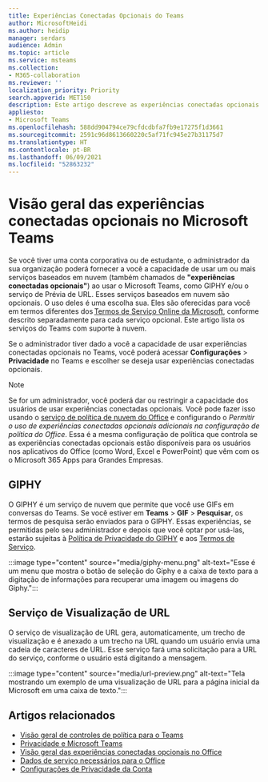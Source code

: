 ```yaml
---
title: Experiências Conectadas Opcionais do Teams
author: MicrosoftHeidi
ms.author: heidip
manager: serdars
audience: Admin
ms.topic: article
ms.service: msteams
ms.collection:
- M365-collaboration
ms.reviewer: ''
localization_priority: Priority
search.appverid: MET150
description: Este artigo descreve as experiências conectadas opcionais que você verá no Microsoft Teams.
appliesto:
- Microsoft Teams
ms.openlocfilehash: 588dd904794ce79cfdcdbfa7fb9e17275f1d3661
ms.sourcegitcommit: 2591c96d8613660220c5af71fc945e27b31175d7
ms.translationtype: HT
ms.contentlocale: pt-BR
ms.lasthandoff: 06/09/2021
ms.locfileid: "52863232"
---
```

# <a name="overview-of-optional-connected-experiences-in-microsoft-teams"></a>Visão geral das experiências conectadas opcionais no Microsoft Teams

Se você tiver uma conta corporativa ou de estudante, o administrador da sua organização poderá fornecer a você a capacidade de usar um ou mais serviços baseados em nuvem (também chamados de **"experiências conectadas opcionais"**) ao usar o Microsoft Teams, como GIPHY e/ou o serviço de Prévia de URL. Esses serviços baseados em nuvem são opcionais. O uso deles é uma escolha sua. Eles são oferecidas para você em termos diferentes dos [Termos de Serviço Online da Microsoft](https://www.microsoft.com/licensing/product-licensing/products), conforme descrito separadamente para cada serviço opcional. Este artigo lista os serviços do Teams com suporte à nuvem.

Se o administrador tiver dado a você a capacidade de usar experiências conectadas opcionais no Teams, você poderá acessar **Configurações** > **Privacidade** no Teams e escolher se deseja usar experiências conectadas opcionais.

> [!NOTE]
> Se for um administrador, você poderá dar ou restringir a capacidade dos usuários de usar experiências conectadas opcionais. Você pode fazer isso usando o [serviço de política de nuvem do Office](/deployoffice/overview-office-cloud-policy-service) e configurando o *Permitir o uso de experiências conectadas opcionais adicionais na configuração de política do Office*. Essa é a mesma configuração de política que controla se as experiências conectadas opcionais estão disponíveis para os usuários nos aplicativos do Office (como Word, Excel e PowerPoint) que vêm com os o Microsoft 365 Apps para Grandes Empresas.

## <a name="giphy"></a>GIPHY

O GIPHY é um serviço de nuvem que permite que você use GIFs em conversas do Teams. Se você estiver em **Teams** > **GIF** > **Pesquisar**, os termos de pesquisa serão enviados para o GIPHY. Essas experiências, se permitidas pelo seu administrador e depois que você optar por usá-las, estarão sujeitas à [Política de Privacidade do GIPHY](https://support.giphy.com/hc/articles/360032872931-GIPHY-Privacy-Policy) e aos [Termos de Serviço](https://support.giphy.com/hc/articles/360020027752-GIPHY-User-Terms-of-Service).

:::image type="content" source="media/giphy-menu.png" alt-text="Esse é um menu que mostra o botão de seleção do Giphy e a caixa de texto para a digitação de informações para recuperar uma imagem ou imagens do Giphy.":::

## <a name="url-preview-service"></a>Serviço de Visualização de URL

O serviço de visualização de URL gera, automaticamente, um trecho de visualização e é anexado a um trecho na URL quando um usuário envia uma cadeia de caracteres de URL. Esse serviço fará uma solicitação para a URL do serviço, conforme o usuário está digitando a mensagem.

:::image type="content" source="media/url-preview.png" alt-text="Tela mostrando um exemplo de uma visualização de URL para a página inicial da Microsoft em uma caixa de texto.":::

## <a name="related-articles"></a>Artigos relacionados

- [Visão geral de controles de política para o Teams](policy-control-overview.md)
- [Privacidade e Microsoft Teams](teams-privacy.md)
- [Visão geral das experiências conectadas opcionais no Office](/deployoffice/privacy/optional-connected-experiences)
- [Dados de serviço necessários para o Office](/deployoffice/privacy/required-service-data)
- [Configurações de Privacidade da Conta](https://support.microsoft.com/office/3e7bc183-bf52-4fd0-8e6b-78978f7f121b)
